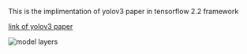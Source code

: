 This is the implimentation of yolov3 paper in tensorflow 2.2 framework

[link of yolov3 paper](https://pjreddie.com/media/files/papers/YOLOv3.pdf)












![model layers](layer1.png)


